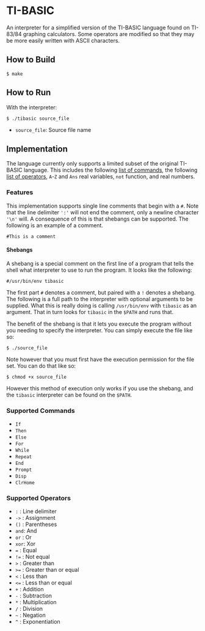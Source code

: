 # TI-BASIC
An interpreter for a simplified version of the TI-BASIC language found on
TI-83/84 graphing calculators.  Some operators are modified so that they may be
more easily written with ASCII characters.

## How to Build
```
$ make
```

## How to Run
With the interpreter:
```
$ ./tibasic source_file
```
- `source_file`: Source file name

## Implementation
The language currently only supports a limited subset of the original TI-BASIC
language.  This includes the following [list of commands](#supported-commands),
the following [list of operators](#supported-operators), `A`-`Z` and `Ans` real
variables, `not` function, and real numbers.

### Features
This implementation supports single line comments that begin with a `#`.  Note
that the line delimiter `':'` will not end the comment, only a newline character
`'\n'` will.  A consequence of this is that shebangs can be supported.  The 
following is an example of a comment.
```
#This is a comment
```

#### Shebangs
A shebang is a special comment on the first line of a program that tells the shell
what interpreter to use to run the program.  It looks like the following:
```
#/usr/bin/env tibasic
```
The first part `#` denotes a comment, but paired with a `!` denotes a shebang.
The following is a full path to the interpreter with optional arguments to be
supplied.  What this is really doing is calling `/usr/bin/env` with `tibasic` as
an argument.  That in turn looks for `tibasic` in the `$PATH` and runs that.

The benefit of the shebang is that it lets you execute the program without you
needing to specify the interpreter.  You can simply execute the file like so:
```
$ ./source_file
```
Note however that you must first have the execution permission for the file set.
You can do that like so:
```
$ chmod +x source_file
```
However this method of execution only works if you use the shebang, and the
`tibasic` interpreter can be found on the `$PATH`.

### Supported Commands
- `If `
- `Then`
- `Else`
- `For`
- `While `
- `Repeat `
- `End`
- `Prompt`
- `Disp `
- `ClrHome`

### Supported Operators
- `:`  : Line delimiter
- `->` : Assignment
- `()` : Parentheses
- `and`: And
- `or` : Or
- `xor`: Xor
- `=`  : Equal
- `!=` : Not equal
- `>`  : Greater than
- `>=` : Greater than or equal
- `<`  : Less than
- `<=` : Less than or equal
- `+`  : Addition
- `-`  : Subtraction
- `*`  : Multiplication
- `/`  : Division
- `~`  : Negation
- `^`  : Exponentiation
